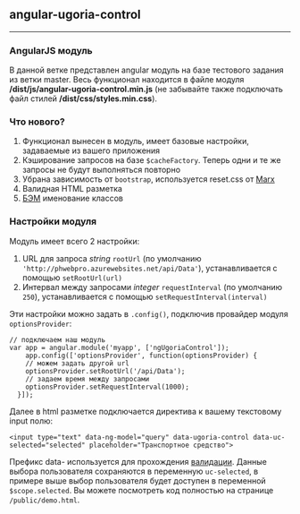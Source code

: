 ## angular-ugoria-control
----------
### AngularJS модуль
В данной ветке представлен angular модуль на базе тестового задания из ветки master. Весь функционал находится в файле модуля **/dist/js/angular-ugoria-control.min.js** (не забывайте также подключать файл стилей **/dist/css/styles.min.css**).

### Что нового?

 1. Функционал вынесен в модуль, имеет базовые настройки, задаваемые из вашего приложения
 2. Кэширование запросов на базе `$cacheFactory`. Теперь одни и те же запросы не будут выполняться повторно
 3. Убрана зависимость от `bootstrap`, используется reset.css от [Marx](https://github.com/mblode/marx)
 4. Валидная HTML разметка
 5. [БЭМ](https://ru.bem.info/tools/bem/bem-naming/) именование классов 

### Настройки модуля
Модуль имеет всего 2 настройки:

 1. URL для запроса *string* `rootUrl` (по умолчанию `'http://phwebpro.azurewebsites.net/api/Data'`), устанавливается с помощью `setRootUrl(url)`
 2. Интервал между запросами *integer* `requestInterval` (по умолчанию `250`), устанавливается с помощью `setRequestInterval(interval)`

Эти настройки можно задать в `.config()`, подключив провайдер модуля `optionsProvider`:

    // подключаем наш модуль
    var app = angular.module('myapp', ['ngUgoriaControl']);
	    app.config(['optionsProvider', function(optionsProvider) {
        // можем задать другой url
        optionsProvider.setRootUrl('/api/Data');
        // задаем время между запросами
        optionsProvider.setRequestInterval(1000);
      }]);

 Далее в html разметке подключается директива к вашему текстовому input полю:
 

    <input type="text" data-ng-model="query" data-ugoria-control data-uc-selected="selected" placeholder="Транспортное средство">

Префикс data- используется для прохождения [валидации](https://validator.w3.org).
    Данные выбора пользователя сохраняются в переменную `uc-selected`, в примере выше выбор пользователя будет доступен в переменной `$scope.selected`. Вы можете посмотреть код полностью на странице `/public/demo.html`.